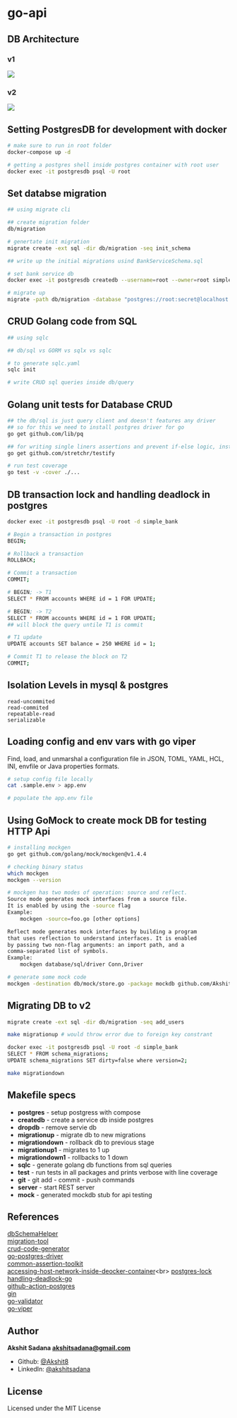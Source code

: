 # go-api

## DB Architecture
### v1
<img src=".github/assets/BankServiceSchemaV1.png">

### v2
<img src=".github/assets/BankServiceSchemaV2.png">

## Setting PostgresDB for development with docker
```bash
# make sure to run in root folder
docker-compose up -d

# getting a postgres shell inside postgres container with root user
docker exec -it postgresdb psql -U root
```

## Set databse migration
```bash
## using migrate cli

## create migration folder
db/migration

# genertate init migration
migrate create -ext sql -dir db/migration -seq init_schema

## write up the initial migrations usind BankServiceSchema.sql

# set bank service db
docker exec -it postgresdb createdb --username=root --owner=root simple_bank

# migrate up
migrate -path db/migration -database "postgres://root:secret@localhost:5432/simple_bank?sslmode=disable" -verbose up
```

## CRUD Golang code from SQL
```bash
## using sqlc

## db/sql vs GORM vs sqlx vs sqlc

# to generate sqlc.yaml
sqlc init

# write CRUD sql queries inside db/query
```

## Golang unit tests for Database CRUD
```bash
## the db/sql is just query client and doesn't features any driver
## so for this we need to install postgres driver for go
go get github.com/lib/pq

## for writing single liners assertions and prevent if-else logic, install
go get github.com/stretchr/testify

# run test coverage
go test -v -cover ./...
```

## DB transaction lock and handling deadlock in postgres
```bash
docker exec -it postgresdb psql -U root -d simple_bank

# Begin a transaction in postgres
BEGIN;

# Rollback a transaction
ROLLBACK;

# Commit a transaction
COMMIT;

# BEGIN; -> T1
SELECT * FROM accounts WHERE id = 1 FOR UPDATE;

# BEGIN; -> T2
SELECT * FROM accounts WHERE id = 1 FOR UPDATE;
## will block the query untile T1 is commit

# T1 update
UPDATE accounts SET balance = 250 WHERE id = 1;

# Commit T1 to release the block on T2
COMMIT;
```

## Isolation Levels in mysql & postgres
```
read-uncommited
read-commited
repeatable-read
serializable
```

## Loading config and env vars with go viper
Find, load, and unmarshal a configuration file in JSON, TOML, YAML, HCL, INI, envfile or Java properties formats.
```bash
# setup config file locally
cat .sample.env > app.env

# populate the app.env file
```

## Using GoMock to create mock DB for testing HTTP Api
```bash
# installing mockgen
go get github.com/golang/mock/mockgen@v1.4.4

# checking binary status
which mockgen
mockgen --version

# mockgen has two modes of operation: source and reflect.
Source mode generates mock interfaces from a source file.
It is enabled by using the -source flag
Example:
    mockgen -source=foo.go [other options]

Reflect mode generates mock interfaces by building a program
that uses reflection to understand interfaces. It is enabled
by passing two non-flag arguments: an import path, and a
comma-separated list of symbols.
Example:
    mockgen database/sql/driver Conn,Driver

# generate some mock code
mockgen -destination db/mock/store.go -package mockdb github.com/Akshit8/go-api/db/sqlc Store
```

## Migrating DB to v2
```bash
migrate create -ext sql -dir db/migration -seq add_users

make migrationup # would throw error due to foreign key constrant

docker exec -it postgresdb psql -U root -d simple_bank
SELECT * FROM schema_migrations;
UPDATE schema_migrations SET dirty=false where version=2;

make migrationdown
```

## Makefile specs
- **postgres** - setup postgress with compose
- **createdb** - create a service db inside postgres
- **dropdb** - remove servie db
- **migrationup** - migrate db to new migrations
- **migrationdown** - rollback db to previous stage
- **migrationup1** - migrates to 1 up
- **migrationdown1** - rollbacks to 1 down
- **sqlc** - generate golang db functions from sql queries
- **test** - run tests in all packages and prints verbose with line coverage
- **git** - git add - commit - push commands
- **server** - start REST server
- **mock** - generated mockdb stub for api testing

## References
[dbSchemaHelper](https://dbdiagram.io)<br>
[migration-tool](https://github.com/golang-migrate/migrate)<br>
[crud-code-generator](https://github.com/kyleconroy/sqlc)<br>
[go-postgres-driver](https://github.com/lib/pq)<br>
[common-assertion-toolkit](https://github.com/stretchr/testify)<br>
[accessing-host-network-inside-deocker-container](https://stackoverflow.com/questions/24319662/from-inside-of-a-docker-container-how-do-i-connect-to-the-localhost-of-the-mach#:~:text=Use%20%2D%2Dnetwork%3D%22host%22,for%20Linux%2C%20per%20the%20documentation.)<br>
[postgres-lock](https://wiki.postgresql.org/wiki/Lock_Monitoring)<br>
[handling-deadlock-go](https://www.youtube.com/watch?v=G2aggv_3Bbg&list=PLy_6D98if3ULEtXtNSY_2qN21VCKgoQAE&index=7)<br>
[github-action-postgres](https://docs.github.com/en/free-pro-team@latest/actions/guides/creating-postgresql-service-containers)<br>
[gin](https://github.com/gin-gonic/gin)<br>
[go-validator](https://godoc.org/github.com/go-playground/validator#hdr-Baked_In_Validators_and_Tags)<br>
[go-viper](https://github.com/spf13/viper)<br>

## Author
**Akshit Sadana <akshitsadana@gmail.com>**

- Github: [@Akshit8](https://github.com/Akshit8)
- LinkedIn: [@akshitsadana](https://www.linkedin.com/in/akshit-sadana-b051ab121/)

## License
Licensed under the MIT License